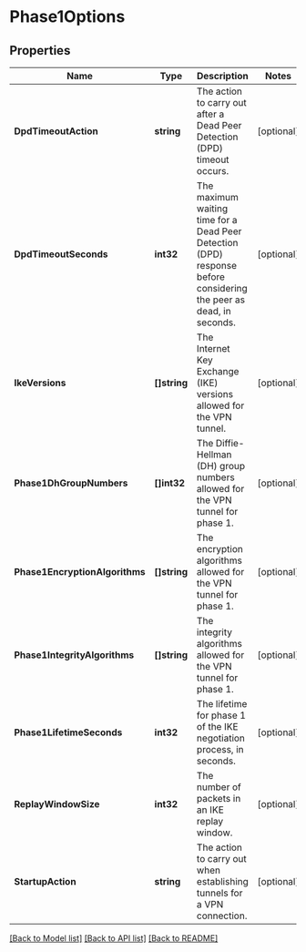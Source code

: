 # Phase1Options

## Properties

Name | Type | Description | Notes
------------ | ------------- | ------------- | -------------
**DpdTimeoutAction** | **string** | The action to carry out after a Dead Peer Detection (DPD) timeout occurs. | [optional] 
**DpdTimeoutSeconds** | **int32** | The maximum waiting time for a Dead Peer Detection (DPD) response before considering the peer as dead, in seconds. | [optional] 
**IkeVersions** | **[]string** | The Internet Key Exchange (IKE) versions allowed for the VPN tunnel. | [optional] 
**Phase1DhGroupNumbers** | **[]int32** | The Diffie-Hellman (DH) group numbers allowed for the VPN tunnel for phase 1. | [optional] 
**Phase1EncryptionAlgorithms** | **[]string** | The encryption algorithms allowed for the VPN tunnel for phase 1. | [optional] 
**Phase1IntegrityAlgorithms** | **[]string** | The integrity algorithms allowed for the VPN tunnel for phase 1. | [optional] 
**Phase1LifetimeSeconds** | **int32** | The lifetime for phase 1 of the IKE negotiation process, in seconds. | [optional] 
**ReplayWindowSize** | **int32** | The number of packets in an IKE replay window. | [optional] 
**StartupAction** | **string** | The action to carry out when establishing tunnels for a VPN connection. | [optional] 

[[Back to Model list]](../README.md#documentation-for-models) [[Back to API list]](../README.md#documentation-for-api-endpoints) [[Back to README]](../README.md)


